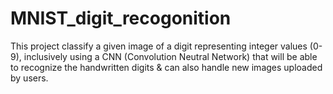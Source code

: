 # MNIST_digit_recogonition
This project classify a given image of a digit representing integer values (0-9), inclusively using a CNN (Convolution Neutral Network) that will be able to recognize the handwritten digits &amp; can also handle new images uploaded by users.
